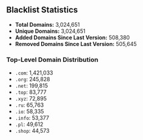 ## Blacklist Statistics

- **Total Domains:** 3,024,651
- **Unique Domains:** 3,024,651
- **Added Domains Since Last Version:** 508,380
- **Removed Domains Since Last Version:** 505,645

### Top-Level Domain Distribution

-  `.com`: 1,421,033
-  `.org`: 245,828
-  `.net`: 199,815
-  `.top`: 83,777
-  `.xyz`: 72,895
-  `.ru`: 65,763
-  `.io`: 58,335
-  `.info`: 53,377
-  `.pl`: 49,612
-  `.shop`: 44,573
